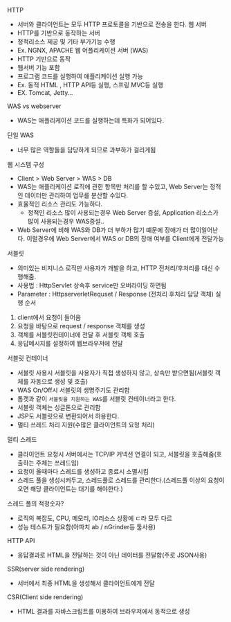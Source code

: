 HTTP
 - 서버와 클라이언트는 모두 HTTP 프로토콜을 기반으로 전송을 한다.
웹 서버
 - HTTP를 기반으로 동작하는 서버
 - 정적리소스 제공 및 기타 부가기능 수행
 - Ex. NGNX, APACHE
웹 어플리케이션 서버 (WAS)
 - HTTP 기반으로 동작
 - 웹서버 기능 포함
 - 프로그램 코드를 실행하여 애플리케이션 실행 가능
 - Ex. 동적 HTML , HTTP API등 실행, 스프링 MVC등 실행
 - EX. Tomcat, Jetty...

WAS vs webserver
 - WAS는 애플리케이션 코드를 실행하는데 특화가 되어있다.

단일 WAS
 - 너무 많은 역할들을 담당하게 되므로 과부하가 걸리게됨

웹 시스템 구성
 - Client > Web Server > WAS > DB
 - WAS는 애플리케이션 로직에 관한 항목만 처리를 할 수있고, Web Server는 정적인 데이터만 관리하여 업무를 분산할 수있다.
 - 효율적인 리소스 관리도 가능하다.
   - 정적인 리소스 많이 사용되는경우 Web Server 증설, Application 리소스가 많이 사용되는경우 WAS증설..
 - Web Server에 비해 WAS와 DB가 더 부하가 많기 떄문에 장애가 더 많이일어난다. 이럴경우에 Web Server에서 WAS or DB의 장애 여부를 Client에게 전달가능

서블릿
 - 의미있는 비지니스 로직만 사용자가 개발을 하고, HTTP 전처리/후처리를 대신 수행해줌.
 - 사용법 : HttpServlet 상속후 service만 오버라이딩 하면됨
 - Parameter : HttpserverletRequset / Response (전처리 후처리 담당 객체)
실행 순서
 1. client에서 요청이 들어옴
 2. 요청을 바탕으로 request / response 객체를 생성
 3. 객체를 서블릿컨테이너에 전달 후 서블릿 객체 호출
 4. 응답메시지를 설정하여 웹브라우저에 전달

서블릿 컨테이너
 - 서블릿 사용시 서블릿을 사용자가 직접 생성하지 않고, 상속만 받으면됨(서블릿 객체를 자동으로 생성 및 호출)
 - WAS On/Off시 서블릿의 생명주기도 관리함
 - 톰캣과 같이 `서블릿을 지원하는 WAS`를 서블릿 컨테이너라고 한다.
 - 서블릿 객체는 싱글톤으로 관리함
 - JSP도 서블릿으로 변환되어서 하용한다.
 - 멀티 쓰레드 처리 지원(수많은 클라이언트의 요청 처리)

멀티 스레드
 - 클라이언트 요청시 서버에서는 TCP/IP 커넥션 연결이 되고, 서블릿을 호출해줌(호출하는 주체는 쓰레드임)
 - 요청이 올때마다 스레드를 생성하고 종료시 소멸시킴
 - 스레드 풀을 생성시켜두고, 스레드풀로 스레드를 관리한다.(스레드풀 이상의 요청이오면 해당 클라이언트는 대기를 해야한다.)

스레드 풀의 적정숫자?
 - 로직의 복잡도, CPU, 메모리, IO리소스 상황에 ㄷ라 모두 다르
 - 성능 테스트가 필요함(아파치 ab / nGrinder등 툴사용)

HTTP API 
 - 응답결과로 HTML을 전달하는 것이 아닌 데이터를 전달함(주로 JSON사용)

SSR(server side rendering)
 - 서버에서 최종 HTML을 생성해서 클라이언트에게 전달

CSR(Client side rendering)
 - HTML 결과를 자바스크립트를 이용하여 브라우저에서 동적으로 생성